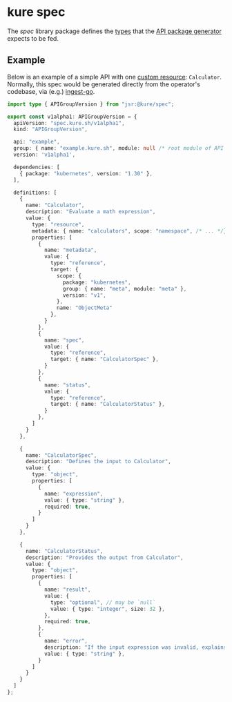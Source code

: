 # kure spec

The _spec_ library package defines the [types](./mod.ts) that the
[API package generator](https://github.com/kure-sh/generator) expects to be fed.

## Example

Below is an example of a simple API with one [custom resource][crd]:
`Calculator`. Normally, this spec would be generated directly from the operator's codebase, via (e.g.) [ingest-go][].

[crd]: https://kubernetes.io/docs/concepts/extend-kubernetes/api-extension/custom-resources/
[ingest-go]: https://github.com/kure-sh/ingest-go

```ts
import type { APIGroupVersion } from "jsr:@kure/spec";

export const v1alpha1: APIGroupVersion = {
  apiVersion: "spec.kure.sh/v1alpha1",
  kind: "APIGroupVersion",

  api: "example",
  group: { name: "example.kure.sh", module: null /* root module of API */},
  version: 'v1alpha1',

  dependencies: [
    { package: "kubernetes", version: "1.30" },
  ],

  definitions: [
    {
      name: "Calculator",
      description: "Evaluate a math expression",
      value: {
        type: "resource",
        metadata: { name: "calculators", scope: "namespace", /* ... */},
        properties: [ 
          {
            name: "metadata",
            value: {
              type: "reference",
              target: {
                scope: {
                  package: "kubernetes",
                  group: { name: "meta", module: "meta" },
                  version: "v1",
                },
                name: "ObjectMeta"
              },
            }
          },
          {
            name: "spec",
            value: {
              type: "reference",
              target: { name: "CalculatorSpec" },
            }
          },
          {
            name: "status",
            value: {
              type: "reference",
              target: { name: "CalculatorStatus" },
            }
          },
        ]
      }
    },

    {
      name: "CalculatorSpec",
      description: "Defines the input to Calculator",
      value: {
        type: "object",
        properties: [
          {
            name: "expression",
            value: { type: "string" },
            required: true,
          }
        ]
      }
    },

    {
      name: "CalculatorStatus",
      description: "Provides the output from Calculator",
      value: {
        type: "object",
        properties: [
          {
            name: "result",
            value: {
              type: "optional", // may be `null`
              value: { type: "integer", size: 32 },
            },
            required: true,
          },
          {
            name: "error",
            description: "If the input expression was invalid, explains the error",
            value: { type: "string" },
          }
        ]
      }
    }
  ]
};
```
